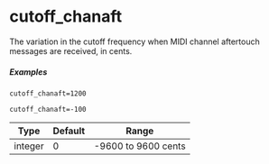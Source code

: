 # cutoff_chanaft

The variation in the cutoff frequency when
MIDI channel aftertouch messages are received, in cents.

##### Examples

```
cutoff_chanaft=1200

cutoff_chanaft=-100
```

| Type    | Default | Range               |
| ---     | ---     | ---                 |
| integer | 0       | -9600 to 9600 cents |
